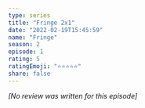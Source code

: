 ```yaml
---
type: series
title: "Fringe 2x1"
date: "2022-02-19T15:45:59"
name: "Fringe"
season: 2
episode: 1
rating: 5
ratingEmoji: "⭐️⭐️⭐️⭐️⭐️"
share: false
---
```


*[No review was written for this episode]*
